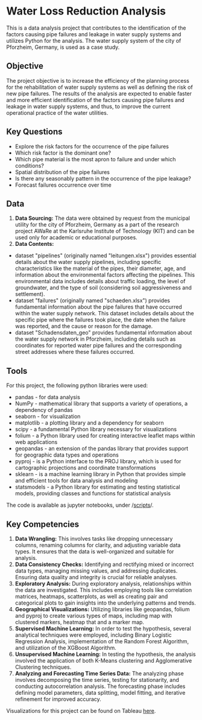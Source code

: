 # Water Loss Reduction Analysis
This is a data analysis project that contributes to the identification of the factors causing pipe failures and leakage in water supply systems and utilizes Python for the analysis. The water supply system of the city of Pforzheim, Germany, is used as a case study.
## Objective
The project objective is to increase the efficiency of the planning process for the rehabilitation of water supply systems as well as defining the risk of new pipe failures. The results of the analysis are expected to enable faster and more efficient identification of the factors causing pipe failures and leakage in water supply systems, and thus, to improve the current operational practice of the water utilities.
## Key Questions
* Explore the risk factors for the occurrence of the pipe failures
* Which risk factor is the dominant one?
* Which pipe material is the most apron to failure and under which conditions?
* Spatial distribution of the pipe failures
* Is there any seasonably pattern in the occurrence of the pipe leakage?
* Forecast failures occurrence over time
## Data
1.	**Data Sourcing:**
The data were obtained by request from the municipal utility for the city of Pforzheim, Germany as a part of the research project AWaRe at the Karlsruhe Institute of Technology (KIT) and can be used only for academic or educational purposes. 
2.	**Data Contents:**
* dataset "pipelines" (originally named "leitungen.xlsx") provides essential details about the water supply pipelines, including specific characteristics like the material of the pipes, their diameter, age, and information about the environmental factors affecting the pipelines. This environmental data includes details about traffic loading, the level of groundwater, and the type of soil (considering soil aggressiveness and settlement).
* dataset "failures" (originally named "schaeden.xlsx") provides fundamental information about the pipe failures that have occurred within the water supply network. This dataset includes details about the specific pipe where the failures took place, the date when the failure was reported, and the cause or reason for the damage.
* dataset "Schadensdaten_geo" provides fundamental information about the water supply network in Pforzheim, including details such as coordinates for reported water pipe failures and the corresponding street addresses where these failures occurred.
## Tools
For this project, the following python libraries were used:
+ pandas - for data analysis
+ NumPy - mathematical library that supports a variety of operations, a dependency of pandas
+ seaborn - for visualization
+ matplotlib - a plotting library and a dependency for seaborn
+ scipy - a fundamental Python library necessary for visualizations
+ folium -  a Python library used for creating interactive leaflet maps within web applications
+ geopandas - an extension of the pandas library that provides support for geographic data types and operations
+ pyproj - is a Python interface to the PROJ library, which is used for cartographic projections and coordinate transformations
+ sklearn - is a machine learning library in Python that provides simple and efficient tools for data analysis and modeling
+ statsmodels - a Python library for estimating and testing statistical models, providing classes and functions for statistical analysis

The code is available as jupyter notebooks, under /[scripts](https://github.com/SanjaIlinSpirovska/WATER-LOSS-PROJECT_Python/tree/main/02%20Scripts)/.

## Key Competencies
1. **Data Wrangling:** This involves tasks like dropping unnecessary columns, renaming columns for clarity, and adjusting variable data types. It ensures that the data is well-organized and suitable for analysis.
2. **Data Consistency Checks:**  Identifying and rectifying mixed or incorrect data types, managing missing values, and addressing duplicates. Ensuring data quality and integrity is crucial for reliable analyses.
3. **Exploratory Analysis:** During exploratory analysis, relationships within the data are investigated. This includes employing tools like correlation matrices, heatmaps, scatterplots, as well as creating pair and categorical plots to gain insights into the underlying patterns and trends.
4. **Geographical Visualizations:** Utilizing libraries like geopandas, folium and pyproj to create various types of maps, including map with clustered markers, heatmap that and a marker map.
5. **Supervised Machine Learning:** In order to test the hypothesis, several analytical techniques were employed, including Binary Logistic Regression Analysis, implementation of the Random Forest Algorithm, and utilization of the XGBoost Algorithm.
6. **Unsupervised Machine Learning:** In testing the hypothesis, the analysis involved the application of both K-Means clustering and Agglomerative Clustering techniques.
7. **Analyzing and Forecasting Time Series Data:** The analyzing phase involves decomposing the time series, testing for stationarity, and conducting autocorrelation analysis. The forecasting phase includes defining model parameters, data splitting, model fitting, and iterative refinement for improved accuracy.

Visualizations for this project can be found on Tableau [here](https://public.tableau.com/views/WaterLossProject/WaterLoss?:language=en-US&:display_count=n&:origin=viz_share_link).
